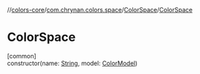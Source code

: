 //[colors-core](../../../index.md)/[com.chrynan.colors.space](../index.md)/[ColorSpace](index.md)/[ColorSpace](-color-space.md)

# ColorSpace

[common]\
constructor(name: [String](https://kotlinlang.org/api/latest/jvm/stdlib/kotlin/-string/index.html), model: [ColorModel](../-color-model/index.md))
